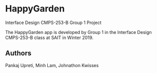 # HappyGarden
Interface Design CMPS-253-B Group 1 Project

The HappyGarden app is developed by Group 1 in the Interface Design CMPS-253-B class at SAIT in Winter 2019.

## Authors
Pankaj Upreti, Minh Lam, Johnathon Kwisses
